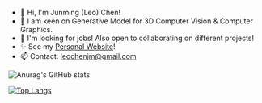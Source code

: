 - 👋 Hi, I'm Junming (Leo) Chen!
- 🚀 I am keen on Generative Model for 3D Computer Vision & Computer Graphics.
- 💞️ I'm looking for jobs! Also open to collaborating on different projects!
- ✨ See my [Personal Website](https://leoooo333.github.io/)!
- 📫 Contact: leochenjm@gmail.com

<!---
Leoooo333/Leoooo333 is a ✨ special ✨ repository because its `README.md` (this file) appears on your GitHub profile.
You can click the Preview link to take a look at your changes.
--->
![Anurag's GitHub stats](https://github-readme-stats.vercel.app/api?username=Leoooo333&bg_color=fafffa,fafffe,fbfaff&show_icons=True&hide_rank=True)


[![Top Langs](https://github-readme-stats.vercel.app/api/top-langs/?username=Leoooo333&layout=compact&bg_color=fafffa,fafffe,fbfaff)](https://github.com/anuraghazra/github-readme-stats)
